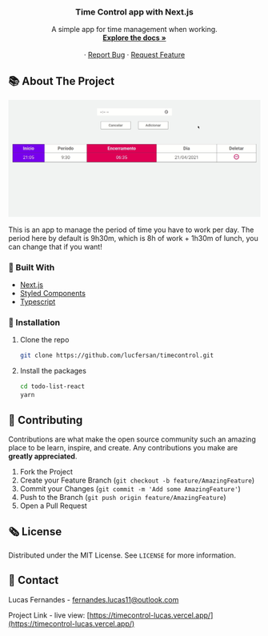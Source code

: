 <p align="center">
  <h3 align="center">Time Control app with Next.js</h3>

  <p align="center">
    A simple app for time management when working.
    <br />
    <a href="https://github.com/lucfersan/timecontrol"><strong>Explore the docs »</strong></a>
    <br />
    <br />
    ·
    <a href="https://github.com/lucfersan/timecontrol/issues">Report Bug</a>
    ·
    <a href="https://github.com/lucfersan/timecontrol/issues">Request Feature</a>
  </p>
</p>

## 📚 About The Project

![Time Control](.github/timecontrol.gif)

This is an app to manage the period of time you have to work per day.
The period here by default is 9h30m, which is 8h of work + 1h30m of lunch, you can change that if you want!

### 🧰 Built With

- [Next.js](https://nextjs.org/)
- [Styled Components](https://styled-components.com/)
- [Typescript](https://www.typescriptlang.org/)

### 🚀 Installation

1. Clone the repo
   ```sh
   git clone https://github.com/lucfersan/timecontrol.git
   ```
2. Install the packages
   ```sh
   cd todo-list-react
   yarn
   ```

## 🤝 Contributing

Contributions are what make the open source community such an amazing place to be learn, inspire, and create. Any contributions you make are **greatly appreciated**.

1. Fork the Project
2. Create your Feature Branch (`git checkout -b feature/AmazingFeature`)
3. Commit your Changes (`git commit -m 'Add some AmazingFeature'`)
4. Push to the Branch (`git push origin feature/AmazingFeature`)
5. Open a Pull Request

## 🗞️ License

Distributed under the MIT License. See `LICENSE` for more information.

## 📧 Contact

Lucas Fernandes - fernandes.lucas11@outlook.com

Project Link - live view: [https://timecontrol-lucas.vercel.app/](https://timecontrol-lucas.vercel.app/)
